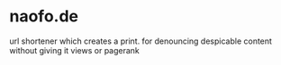 naofo.de
========

url shortener which creates a print. for denouncing despicable content without giving it views or pagerank
